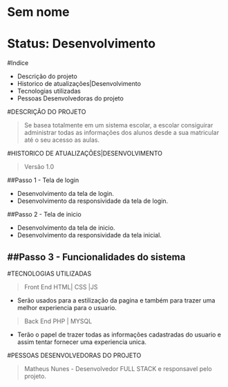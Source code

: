 # Sem nome

# Status: Desenvolvimento

#Indice
 - Descrição do projeto
 - Historico de atualizações|Desenvolvimento
 - Tecnologias utilizadas
 - Pessoas Desenvolvedoras do projeto


#DESCRIÇÃO DO PROJETO
> Se basea totalmente em um sistema escolar, a escolar 
consiguirar administrar todas as informações dos alunos
desde a sua matricular até o seu acesso as aulas.

#HISTORICO DE ATUALIZAÇÕES|DESENVOLVIMENTO

> Versão 1.0 

##Passo 1 - Tela de login
  - Desenvolvimento da tela de login.
  - Desenvolvimento da responsividade da tela de login.

##Passo 2 - Tela de inicio
  - Desenvolvimento da tela de inicio.
  - Desenvolvimento da responsividade da tela inicial.

##Passo 3 - Funcionalidades do sistema
  - 

#TECNOLOGIAS UTILIZADAS
> Front End
HTML| CSS |JS
 - Serão usados para a estilização da pagina
   e também para trazer uma melhor experiencia
   para o usuario.
> Back End
PHP | MYSQL
 - Terão o papel de trazer todas as informações
   cadastradas do usuario e assim tentar fornecer
   uma experiencia unica.

#PESSOAS DESENVOLVEDORAS DO PROJETO
> Matheus Nunes - Desenvolvedor FULL STACK e responsavel pelo projeto.
